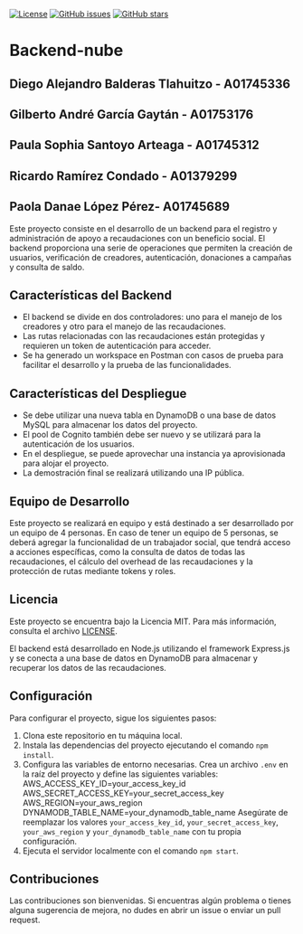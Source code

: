 [![License](https://img.shields.io/badge/License-MIT-blue.svg)](https://opensource.org/licenses/MIT)
[![GitHub issues](https://img.shields.io/github/issues/A01745312/Backend-nube)](https://github.com/A01745312/Backend-nube/issues)
[![GitHub stars](https://img.shields.io/github/stars/A01745312/Backend-nube)](https://github.com/A01745312/Backend-nube/stargazers)

# Backend-nube
## Diego Alejandro Balderas Tlahuitzo - A01745336
## Gilberto André García Gaytán - A01753176
## Paula Sophia Santoyo Arteaga - A01745312
## Ricardo Ramírez Condado - A01379299
## Paola Danae López Pérez- A01745689


Este proyecto consiste en el desarrollo de un backend para el registro y administración de apoyo a recaudaciones con un beneficio social. El backend proporciona una serie de operaciones que permiten la creación de usuarios, verificación de creadores, autenticación, donaciones a campañas y consulta de saldo.

## Características del Backend

- El backend se divide en dos controladores: uno para el manejo de los creadores y otro para el manejo de las recaudaciones.
- Las rutas relacionadas con las recaudaciones están protegidas y requieren un token de autenticación para acceder.
- Se ha generado un workspace en Postman con casos de prueba para facilitar el desarrollo y la prueba de las funcionalidades.

## Características del Despliegue

- Se debe utilizar una nueva tabla en DynamoDB o una base de datos MySQL para almacenar los datos del proyecto.
- El pool de Cognito también debe ser nuevo y se utilizará para la autenticación de los usuarios.
- En el despliegue, se puede aprovechar una instancia ya aprovisionada para alojar el proyecto.
- La demostración final se realizará utilizando una IP pública.

## Equipo de Desarrollo

Este proyecto se realizará en equipo y está destinado a ser desarrollado por un equipo de 4 personas. En caso de tener un equipo de 5 personas, se deberá agregar la funcionalidad de un trabajador social, que tendrá acceso a acciones específicas, como la consulta de datos de todas las recaudaciones, el cálculo del overhead de las recaudaciones y la protección de rutas mediante tokens y roles.


## Licencia

Este proyecto se encuentra bajo la Licencia MIT. Para más información, consulta el archivo [LICENSE](LICENSE).

El backend está desarrollado en Node.js utilizando el framework Express.js y se conecta a una base de datos en DynamoDB para almacenar y recuperar los datos de las recaudaciones.

## Configuración

Para configurar el proyecto, sigue los siguientes pasos:

1. Clona este repositorio en tu máquina local.
2. Instala las dependencias del proyecto ejecutando el comando `npm install`.
3. Configura las variables de entorno necesarias. Crea un archivo `.env` en la raíz del proyecto y define las siguientes variables:
AWS_ACCESS_KEY_ID=your_access_key_id
AWS_SECRET_ACCESS_KEY=your_secret_access_key
AWS_REGION=your_aws_region
DYNAMODB_TABLE_NAME=your_dynamodb_table_name
Asegúrate de reemplazar los valores `your_access_key_id`, `your_secret_access_key`, `your_aws_region` y `your_dynamodb_table_name` con tu propia configuración.
4. Ejecuta el servidor localmente con el comando `npm start`.



## Contribuciones

Las contribuciones son bienvenidas. Si encuentras algún problema o tienes alguna sugerencia de mejora, no dudes en abrir un issue o enviar un pull request.
